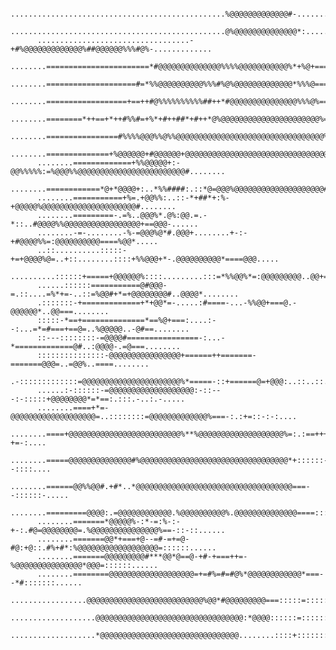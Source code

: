           ................................................%@@@@@@@@@@@@@#-................          
          ................................................@%@@@@@@@@@@@@@@*:..............          
          ..................................-+#%@@@@@@@@@@@@@%##@@@@@@%%%#@%-.............          
          ........=======================*#@@@@@@@@@@@@@@%%%%@@@@@@@@@@@%*+%@+====........          
          ........====================#=*%%@@@@@@@@@@%%%#%@%@@@@@@@@@@@@@*%%%@====........          
          ........==================+==++#@%%%%%%%%%%##++*#@@@@@@@@@@@@@@@%%%@%===........          
          ........========*++==+*++#%%#=+%*+#++##*+#++*@%@@@@@@@@@@@@@@@@@@@@@@%==........          
          ........================#%%%%@@@%%@%%@@@@@@@@@@@@@@@@@@@@@@@@@@@@@@@@@%=........          
          ........==============+%@@@@@@+#@@@@@@+@@@@@@@@@@@@@@@@@@@@@@@@@@@@@@@@#........          
          ........=============+%%@@@@@+:-@@%%%%%:=%@@@%%@@@@@@@@@@@@@@@@@@@@@@@@#........          
          ........============*@+*@@@@+:..*%%####:.::*@=@@@%@@@@@@@@@@@@@@@@@@@@#=........          
          ........===========+%=.+@@%%:..::-*+##*+:%-+@@@@@%@@@@@@@@@@@@@@@@@@@@@#........          
          ........=========-.=%..@@@%*.@%:@@.=.-*::..#@@@@%%@@@@@@@@@@@@@@@@@+==@@@-......          
          ........-=-........-%-=@@@%@*#.@@@+........+-:-+#@@@@%%=:@@@@@@@@@@====%@@*.....          
          ..::..........:::::-+=+@@@@%@=..+::........::::+%%@@@+*-.@@@@@@@@@@*====@@@.....          
          ..........::::::+=====+@@@@@@%::::.........:::=*%%@@%*=:@@@@@@@@@..@@+=+@@:.....          
          ......::::::===========@#@@@-=.::....=%*+=-..::=%@@#+*=+@@@@@@@@#..@@@@*........          
          .:::::::-+=============+*+@@*=-.....:#====-...-%%@@+===@.-@@@@@@*..@@===........          
          :::::-*==+==============*==%@+===:....:--:...=*=#===+==@=..%@@@@@..-@#==........          
          ::---::::::::-=@@@@#================-:...-*=============@#..:@@@@-.=@===........          
          :::::::::::::::-@@@@@@@@@@@@@@@@+======++=======-=======@@@=..=@@%..====........          
          .-:::::::::::::=@@@@@@@@@@@@@@@@@@@@@@%*=====-::+======@=+@@@:..::..::.:-:......          
          ......:-::::::-=@@@@@@@@@@@@@@@@@@@:-::---:-:::::+@@@@@@@@*=*==:.:::.-..:.-.....          
          ........====+*=-@@@@@@@@@@@@@@@@@@@=..::::::::=@@@@@@@@@@@@@%===-:.:+=::-:-:....          
          ........====+@@@@@@@@@@@@@@@@@@@@@@@@@%**%@@@@@@@@@@@@@@@@@@@%=:.:==+++-+=-:....          
          ........=====@@@@@@@@@@@@@@#%@@@@@@@@@@@@@@@@@@@@@@@@@@@@@@@@@*+::::::--::::....          
          ........======@@%%@@#.+#*..*@@@@@@@@@@@@@@@@@@@@@@@@@@@@@@@@@@@===--::::::-.....          
          ........=========@@@@:.=@@@@@@@@@@@@.%@@@@@@@@@@%.@@@@@@@@@@@@@@====::::::-.....          
          ........=======*@@@@@%-:*-=:%-:-+-:.#@=@@@@@@@@=.%@@@@@@@@@@@@@@@%==-::-::......          
          ........=======@@*+===+@--=#-=+=@-#@:+@::.#%+#*:%@@@@@@@@@@@@@@@@@@=::::::......          
          ........=======@@@@@@@@@#***@@*@==@-+#-+===++=-%@@@@@@@@@@@@@@@*@@@=::::::......          
          ........========@@@@@@@@@@@@@@@@@@@=+=#%=#=#@%*@@@@@@@@@@@@*===--*#:::::::......          
          .................@@@@@@@@@@@@@@@@@@@@@@@@@@%@@*#@@@@@@@@@===:::::=::::::::......          
          ...................@@@@@@@@@@@@@@@@@@@@@@@@@@@@@@@@@:*@@@@::::::=:::::::::......          
          ...................*@@@@@@@@@@@@@@@@@@@@@@@@@@@@@@@........::::+::::::::::......          
